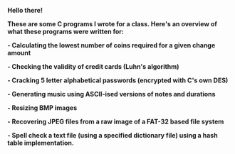 **Hello there!**

**These are some C programs I wrote for a class. Here's an overview of what these programs were written for:**

**- Calculating the lowest number of coins required for a given change amount**

**- Checking the validity of credit cards (Luhn's algorithm)**

**- Cracking 5 letter alphabetical passwords (encrypted with C's own DES)**

**- Generating music using ASCII-ised versions of notes and durations**

**- Resizing BMP images**

**- Recovering JPEG files from a raw image of a FAT-32 based file system**

**- Spell check a text file (using a specified dictionary file) using a hash table implementation.** 
